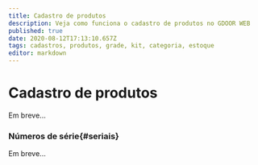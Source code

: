 ```yaml
---
title: Cadastro de produtos
description: Veja como funciona o cadastro de produtos no GDOOR WEB
published: true
date: 2020-08-12T17:13:10.657Z
tags: cadastros, produtos, grade, kit, categoria, estoque
editor: markdown
---
```


# Cadastro de produtos

Em breve...

### Números de série{#seriais}

Em breve...
